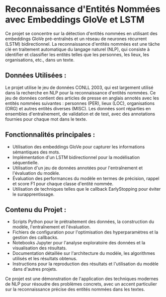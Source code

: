 
# Reconnaissance d'Entités Nommées avec Embeddings GloVe et LSTM

Ce projet se concentre sur la détection d'entités nommées en utilisant des embeddings GloVe pré-entraînés et un réseau de neurones récurrent (LSTM) bidirectionnel. La reconnaissance d'entités nommées est une tâche clé en traitement automatique du langage naturel (NLP), qui consiste à identifier et classifier les entités telles que les personnes, les lieux, les organisations, etc., dans un texte.

## Données Utilisées :
Le projet utilise le jeu de données CONLL 2003, qui est largement utilisé dans la recherche en NLP pour la reconnaissance d'entités nommées. Ce jeu de données contient des articles de presse en anglais annotés avec les entités nommées suivantes : personnes (PER), lieux (LOC), organisations (ORG) et autres entités diverses (MISC). Les données sont réparties en ensembles d'entraînement, de validation et de test, avec des annotations fournies pour chaque mot dans le texte.

## Fonctionnalités principales :
- Utilisation des embeddings GloVe pour capturer les informations sémantiques des mots.
- Implémentation d'un LSTM bidirectionnel pour la modélisation séquentielle.
- Utilisation d'un jeu de données annotées pour l'entraînement et l'évaluation du modèle.
- Évaluation des performances du modèle en termes de précision, rappel et score F1 pour chaque classe d'entité nommée.
- Utilisation de techniques telles que le callback EarlyStopping pour éviter le surapprentissage.

## Contenu du Projet :
- Scripts Python pour le prétraitement des données, la construction du modèle, l'entraînement et l'évaluation.
- Fichiers de configuration pour l'optimisation des hyperparamètres et la gestion des callbacks.
- Notebooks Jupyter pour l'analyse exploratoire des données et la visualisation des résultats.
- Documentation détaillée sur l'architecture du modèle, les algorithmes utilisés et les résultats obtenus.
- Instructions pour la reproduction des résultats et l'utilisation du modèle dans d'autres projets.

Ce projet est une démonstration de l'application des techniques modernes de NLP pour résoudre des problèmes concrets, avec un accent particulier sur la reconnaissance précise des entités nommées dans les textes.

